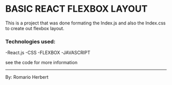 # BASIC REACT FLEXBOX LAYOUT

This is a project that was done formating the Index.js and also the Index.css to create out flexbox layout. 

### Technologies used:
-React.js
-CSS
-FLEXBOX
-JAVASCRIPT

see the code for more information

-------------------------------------
By: Romario Herbert